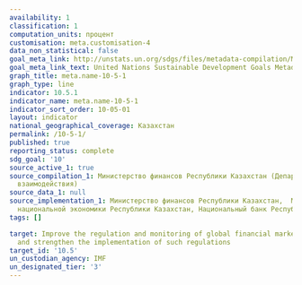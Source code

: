 ```yaml
---
availability: 1
classification: 1
computation_units: процент
customisation: meta.customisation-4
data_non_statistical: false
goal_meta_link: http://unstats.un.org/sdgs/files/metadata-compilation/Metadata-Goal-10.pdf
goal_meta_link_text: United Nations Sustainable Development Goals Metadata (pdf 564kB)
graph_title: meta.name-10-5-1
graph_type: line
indicator: 10.5.1
indicator_name: meta.name-10-5-1
indicator_sort_order: 10-05-01
layout: indicator
national_geographical_coverage: Казахстан
permalink: /10-5-1/
published: true
reporting_status: complete
sdg_goal: '10'
source_active_1: true
source_compilation_1: Министерство финансов Республики Казахстан (Департамент государсенного
  взаимодействия)
source_data_1: null
source_implementation_1: Министерство финансов Республики Казахстан,  Министерство
  национальной экономики Республики Казахстан, Национальный банк Республики Казахстан
tags: []

target: Improve the regulation and monitoring of global financial markets and institutions
  and strengthen the implementation of such regulations
target_id: '10.5'
un_custodian_agency: IMF
un_designated_tier: '3'
---
```

